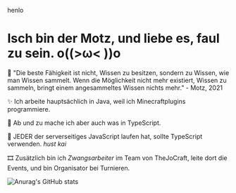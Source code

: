 henlo

# Isch bin der Motz, und liebe es, faul zu sein. o((>ω< ))o

🧠 "Die beste Fähigkeit ist nicht, Wissen zu besitzen, sondern zu Wissen, wie man Wissen sammelt. Wenn die Möglichkeit nicht mehr existiert, Wissen zu sammeln, bringt einem angesammeltes Wissen nichts mehr." - Motz, 2021

✨ Ich arbeite hauptsächlich in Java, weil ich Minecraftplugins programmiere.

🎈 Ab und zu mache ich aber auch was in TypeScript. 

💎 JEDER der serverseitiges JavaScript laufen hat, sollte TypeScript verwenden. *hust kai*

🎞 Zusätzlich bin ich *Zwangsarbeiter* im Team von TheJoCraft, leite dort die Events, und bin Organisator bei Turnieren.

![Anurag's GitHub stats](https://github-readme-stats.vercel.app/api?username=motz0815&count_private=true)
